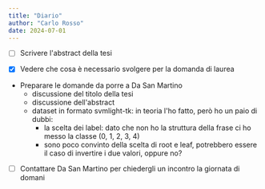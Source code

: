 ```yaml
---
title: "Diario"
author: "Carlo Rosso"
date: 2024-07-01
---
```


-[ ] Scrivere l'abstract della tesi

-[x] Vedere che cosa è necessario svolgere per la domanda di laurea

- Preparare le domande da porre a Da San Martino
    - discussione del titolo della tesi
    - discussione dell'abstract
    - dataset in formato svmlight-tk:
      in teoria l'ho fatto, però ho un paio di dubbi:
        - la scelta dei label: dato che non ho la struttura della frase ci ho
          messo la classe (0, 1, 2, 3, 4)
        - sono poco convinto della scelta di root e leaf, potrebbero essere il
          caso di invertire i due valori, oppure no?
-[ ] Contattare Da San Martino per chiedergli un incontro la giornata di domani

